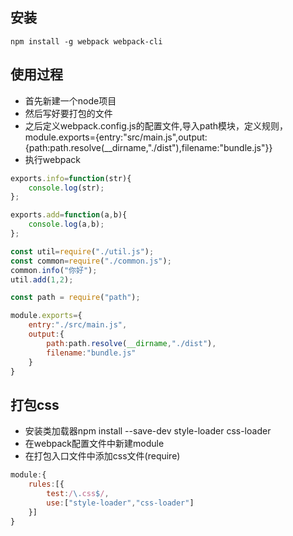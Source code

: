 ## 安装

```
npm install -g webpack webpack-cli
```

## 使用过程

- 首先新建一个node项目
- 然后写好要打包的文件
- 之后定义webpack.config.js的配置文件,导入path模块，定义规则，module.exports={entry:"src/main.js",output:{path:path.resolve(__dirname,"./dist"),filename:"bundle.js"}}
- 执行webpack

```javascript
exports.info=function(str){
    console.log(str);
};
```

```javascript
exports.add=function(a,b){
    console.log(a,b);
};
```

```javascript
const util=require("./util.js");
const common=require("./common.js");
common.info("你好");
util.add(1,2);
```

```javascript
const path = require("path");

module.exports={
    entry:"./src/main.js",
    output:{
        path:path.resolve(__dirname,"./dist"),
        filename:"bundle.js"
    }
}
```

## 打包css

- 安装类加载器npm install --save-dev style-loader css-loader
- 在webpack配置文件中新建module
- 在打包入口文件中添加css文件(require)

```javascript
module:{
    rules:[{
        test:/\.css$/,
        use:["style-loader","css-loader"]
    }]
}
```
